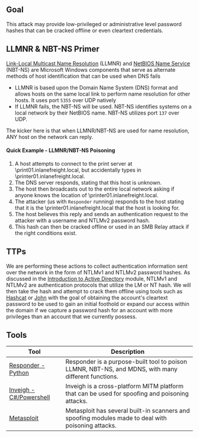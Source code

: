 ## Goal
This attack may provide low-privileged or administrative level password hashes that can be cracked offline or even cleartext credentials.

## LLMNR & NBT-NS Primer
[Link-Local Multicast Name Resolution](https://datatracker.ietf.org/doc/html/rfc4795) (LLMNR) and [NetBIOS Name Service](https://docs.microsoft.com/en-us/previous-versions/windows/it-pro/windows-2000-server/cc940063(v=technet.10)?redirectedfrom=MSDN) (NBT-NS) are Microsoft Windows components that serve as alternate methods of host identification that can be used when DNS fails
- LLMNR is based upon the Domain Name System (DNS) format and allows hosts on the same local link to perform name resolution for other hosts. It uses port `5355` over UDP natively
- If LLMNR fails, the NBT-NS will be used. NBT-NS identifies systems on a local network by their NetBIOS name. NBT-NS utilizes port `137` over UDP.

The kicker here is that when LLMNR/NBT-NS are used for name resolution, ANY host on the network can reply.

#### Quick Example - LLMNR/NBT-NS Poisoning
1. A host attempts to connect to the print server at \\print01.inlanefreight.local, but accidentally types in \\printer01.inlanefreight.local.
2. The DNS server responds, stating that this host is unknown.
3. The host then broadcasts out to the entire local network asking if anyone knows the location of \\printer01.inlanefreight.local.
4. The attacker (us with `Responder` running) responds to the host stating that it is the \\printer01.inlanefreight.local that the host is looking for.
5. The host believes this reply and sends an authentication request to the attacker with a username and NTLMv2 password hash.
6. This hash can then be cracked offline or used in an SMB Relay attack if the right conditions exist.

## TTPs
We are performing these actions to collect authentication information sent over the network in the form of NTLMv1 and NTLMv2 password hashes. As discussed in the [Introduction to Active Directory](https://academy.hackthebox.com/course/preview/introduction-to-active-directory) module, NTLMv1 and NTLMv2 are authentication protocols that utilize the LM or NT hash. We will then take the hash and attempt to crack them offline using tools such as [Hashcat](https://hashcat.net/hashcat/) or [John](https://www.openwall.com/john/) with the goal of obtaining the account's cleartext password to be used to gain an initial foothold or expand our access within the domain if we capture a password hash for an account with more privileges than an account that we currently possess.

## Tools
|**Tool**|**Description**|
|---|---|
|[Responder - Python](https://github.com/lgandx/Responder)|Responder is a purpose-built tool to poison LLMNR, NBT-NS, and MDNS, with many different functions.|
|[Inveigh - C#/Powershell](https://github.com/Kevin-Robertson/Inveigh)|Inveigh is a cross-platform MITM platform that can be used for spoofing and poisoning attacks.|
|[Metasploit](https://www.metasploit.com/)|Metasploit has several built-in scanners and spoofing modules made to deal with poisoning attacks.|
